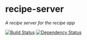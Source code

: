# recipe-server

*A recipe server for the recipe app*

[![Build Status](https://travis-ci.org/wrburgess/recipe-server.png?branch=master)](https://travis-ci.org/wrburgess/recipe-server)
[![Dependency Status](https://gemnasium.com/wrburgess/recipe-server.png)](https://gemnasium.com/wrburgess/recipe-server)